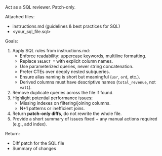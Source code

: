 Act as a SQL reviewer. Patch-only.

Attached files:
- instructions.md (guidelines & best practices for SQL)
- <your_sql_file.sql>

Goals:
1. Apply SQL rules from instructions.md:
   - Enforce readability: uppercase keywords, multiline formatting.
   - Replace `SELECT *` with explicit column names.
   - Use parameterized queries, never string concatenation.
   - Prefer CTEs over deeply nested subqueries.
   - Ensure alias naming is short but meaningful (`usr`, `ord`, etc.).
   - Derived columns must have descriptive names (`total_revenue`, not `val1`).
2. Remove duplicate queries across the file if found.
3. Highlight potential performance issues:
   - Missing indexes on filtering/joining columns.
   - N+1 patterns or inefficient joins.
4. Return **patch-only diffs**, do not rewrite the whole file.
5. Provide a short summary of issues fixed + any manual actions required (e.g., add index).

Return:
- Diff patch for the SQL file
- Summary of changes
